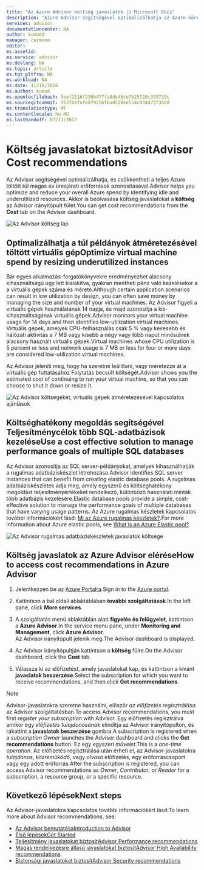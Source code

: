 ```yaml
---
title: "Az Azure Advisor költség javaslatok |} Microsoft Docs"
description: "Azure Advisor segítségével optimalizálhatja az Azure-környezetekhez költségét."
services: advisor
documentationcenter: NA
author: kumudd
manager: carmonm
editor: 
ms.assetid: 
ms.service: advisor
ms.devlang: NA
ms.topic: article
ms.tgt_pltfrm: NA
ms.workload: NA
ms.date: 11/16/2016
ms.author: kumud
ms.openlocfilehash: 5eef2116f238b477fa8de46ce7b25728c393739c
ms.sourcegitcommit: f537befafb079256fba0529ee554c034d73f36b0
ms.translationtype: MT
ms.contentlocale: hu-HU
ms.lasthandoff: 07/11/2017
---
```

# <a name="advisor-cost-recommendations"></a><span data-ttu-id="00598-103">Költség javaslatokat biztosít</span><span class="sxs-lookup"><span data-stu-id="00598-103">Advisor Cost recommendations</span></span>

<span data-ttu-id="00598-104">Az Advisor segítségével optimalizálhatja, és csökkentheti a teljes Azure töltött túl magas és üresjárati erőforrások azonosításával.</span><span class="sxs-lookup"><span data-stu-id="00598-104">Advisor helps you optimize and reduce your overall Azure spend by identifying idle and underutilized resources.</span></span> <span data-ttu-id="00598-105">Akkor is beolvasása költség javaslatokat a **költség** az Advisor irányítópult fület.</span><span class="sxs-lookup"><span data-stu-id="00598-105">You can get cost recommendations from the **Cost** tab on the Advisor dashboard.</span></span>

![Az Advisor költség lap](./media/advisor-cost-recommendations/advisor-cost-tab2.png)

## <a name="optimize-virtual-machine-spend-by-resizing-underutilized-instances"></a><span data-ttu-id="00598-107">Optimalizálhatja a túl példányok átméretezésével töltött virtuális gép</span><span class="sxs-lookup"><span data-stu-id="00598-107">Optimize virtual machine spend by resizing underutilized instances</span></span> 
<span data-ttu-id="00598-108">Bár egyes alkalmazás-forgatókönyvekre eredményezhet alacsony kihasználtságú úgy lett kialakítva, gyakran mentheti pénz való kezelésekor a a virtuális gépek száma és mérete.</span><span class="sxs-lookup"><span data-stu-id="00598-108">Although certain application scenarios can result in low utilization by design, you can often save money by managing the size and number of your virtual machines.</span></span> <span data-ttu-id="00598-109">Az Advisor figyeli a virtuális gépek használatának 14 napja, és majd azonosítja a kis-kihasználtságának virtuális gépek.</span><span class="sxs-lookup"><span data-stu-id="00598-109">Advisor monitors your virtual machine usage for 14 days and then identifies low-utilization virtual machines.</span></span> <span data-ttu-id="00598-110">Virtuális gépek, amelyek CPU-felhasználás csak 5 % vagy kevesebb és hálózati aktivitás a 7 MB vagy kisebb a négy vagy több napot minősülnek alacsony használt virtuális gépek.</span><span class="sxs-lookup"><span data-stu-id="00598-110">Virtual machines whose CPU utilization is 5 percent or less and network usage is 7 MB or less for four or more days are considered low-utilization virtual machines.</span></span>

<span data-ttu-id="00598-111">Az Advisor jeleníti meg, hogy ha szeretné leállítani, vagy méretezze át a virtuális gép futtatásához Folytatás becsült költségét.</span><span class="sxs-lookup"><span data-stu-id="00598-111">Advisor shows you the estimated cost of continuing to run your virtual machine, so that you can choose to shut it down or resize it.</span></span>  

![Az Advisor költségeket, virtuális gépek átméretezésével kapcsolatos ajánlások](./media/advisor-cost-recommendations/advisor-cost-resizevms.png)

## <a name="use-a-cost-effective-solution-to-manage-performance-goals-of-multiple-sql-databases"></a><span data-ttu-id="00598-113">Költséghatékony megoldás segítségével Teljesítménycélok több SQL-adatbázisok kezelése</span><span class="sxs-lookup"><span data-stu-id="00598-113">Use a cost effective solution to manage performance goals of multiple SQL databases</span></span>
<span data-ttu-id="00598-114">Az Advisor azonosítja az SQL server-példányokat, amelyek kihasználhatják a rugalmas adatbáziskészlet létrehozása.</span><span class="sxs-lookup"><span data-stu-id="00598-114">Advisor identifies SQL server instances that can benefit from creating elastic database pools.</span></span> <span data-ttu-id="00598-115">A rugalmas adatbáziskészletek adja meg, amely egyszerű és költséghatékony megoldást teljesítményértékeket rendelkező, különböző használati minták több adatbázis kezelésére.</span><span class="sxs-lookup"><span data-stu-id="00598-115">Elastic database pools provide a simple, cost-effective solution to manage the performance goals of multiple databases that have varying usage patterns.</span></span> <span data-ttu-id="00598-116">Az Azure rugalmas készletek kapcsolatos további információkért lásd: [Mi az Azure rugalmas készletek?](https://azure.microsoft.com/en-us/documentation/articles/sql-database-elastic-pool/).</span><span class="sxs-lookup"><span data-stu-id="00598-116">For more information about Azure elastic pools, see [What is an Azure Elastic pool?](https://azure.microsoft.com/en-us/documentation/articles/sql-database-elastic-pool/).</span></span>

![Az Advisor rugalmas adatbáziskészletek javaslatok költsége](./media/advisor-cost-recommendations/advisor-cost-elasticdbpools.png)

## <a name="how-to-access-cost-recommendations-in-azure-advisor"></a><span data-ttu-id="00598-118">Költség javaslatok az Azure Advisor elérése</span><span class="sxs-lookup"><span data-stu-id="00598-118">How to access cost recommendations in Azure Advisor</span></span>

1. <span data-ttu-id="00598-119">Jelentkezzen be az [Azure Portalra](https://portal.azure.com).</span><span class="sxs-lookup"><span data-stu-id="00598-119">Sign in to the [Azure portal](https://portal.azure.com).</span></span>

2. <span data-ttu-id="00598-120">Kattintson a bal oldali ablaktáblában **további szolgáltatások**.</span><span class="sxs-lookup"><span data-stu-id="00598-120">In the left pane, click **More services**.</span></span>

3. <span data-ttu-id="00598-121">A szolgáltatás menü ablaktáblán alatt **figyelés és felügyelet**, kattintson a **Azure Advisor**.</span><span class="sxs-lookup"><span data-stu-id="00598-121">In the service menu pane, under **Monitoring and Management**, click **Azure Advisor**.</span></span>  
 <span data-ttu-id="00598-122">Az Advisor irányítópult jelenik meg.</span><span class="sxs-lookup"><span data-stu-id="00598-122">The Advisor dashboard is displayed.</span></span>

4. <span data-ttu-id="00598-123">Az Advisor irányítópultján kattintson a **költség** fülre.</span><span class="sxs-lookup"><span data-stu-id="00598-123">On the Advisor dashboard, click the **Cost** tab.</span></span>

5. <span data-ttu-id="00598-124">Válassza ki az előfizetést, amely javaslatokat kap, és kattintson a kívánt **javaslatok beszerzése**.</span><span class="sxs-lookup"><span data-stu-id="00598-124">Select the subscription for which you want to receive recommendations, and then click **Get recommendations**.</span></span>

> [!NOTE]
> <span data-ttu-id="00598-125">Advisor-javaslatokra szeretne használni, először *az előfizetés regisztrálása* az Advisor szolgáltatásban.</span><span class="sxs-lookup"><span data-stu-id="00598-125">To access Advisor recommendations, you must first *register your subscription* with Advisor.</span></span> <span data-ttu-id="00598-126">Egy előfizetés regisztrálva amikor egy *előfizetés tulajdonosának* elindítja az Advisor irányítópulton, és rákattint a **javaslatok beszerzése** gombra.</span><span class="sxs-lookup"><span data-stu-id="00598-126">A subscription is registered when a *subscription Owner* launches the Advisor dashboard and clicks the **Get recommendations** button.</span></span> <span data-ttu-id="00598-127">Ez egy *egyszeri művelet*.</span><span class="sxs-lookup"><span data-stu-id="00598-127">This is a *one-time operation*.</span></span> <span data-ttu-id="00598-128">Az előfizetés regisztrálása után érheti el, az Advisor-javaslatokra *tulajdonos*, *közreműködő*, vagy *olvasó* előfizetés, egy erőforráscsoport vagy egy adott erőforrás.</span><span class="sxs-lookup"><span data-stu-id="00598-128">After the subscription is registered, you can access Advisor recommendations as *Owner*, *Contributor*, or *Reader* for a subscription, a resource group, or a specific resource.</span></span>

## <a name="next-steps"></a><span data-ttu-id="00598-129">Következő lépések</span><span class="sxs-lookup"><span data-stu-id="00598-129">Next steps</span></span>

<span data-ttu-id="00598-130">Az Advisor-javaslatokra kapcsolatos további információkért lásd:</span><span class="sxs-lookup"><span data-stu-id="00598-130">To learn more about Advisor recommendations, see:</span></span>
* [<span data-ttu-id="00598-131">Az Advisor bemutatása</span><span class="sxs-lookup"><span data-stu-id="00598-131">Introduction to Advisor</span></span>](advisor-overview.md)
* [<span data-ttu-id="00598-132">Első lépések</span><span class="sxs-lookup"><span data-stu-id="00598-132">Get Started</span></span>](advisor-get-started.md)
* [<span data-ttu-id="00598-133">Teljesítmény javaslatokat biztosít</span><span class="sxs-lookup"><span data-stu-id="00598-133">Advisor Performance recommendations</span></span>](advisor-cost-recommendations.md)
* [<span data-ttu-id="00598-134">Magas rendelkezésre állású javaslatokat biztosít</span><span class="sxs-lookup"><span data-stu-id="00598-134">Advisor High Availability recommendations</span></span>](advisor-cost-recommendations.md)
* [<span data-ttu-id="00598-135">Biztonsági javaslatokat biztosít</span><span class="sxs-lookup"><span data-stu-id="00598-135">Advisor Security recommendations</span></span>](advisor-cost-recommendations.md)
